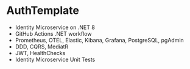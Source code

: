 # AuthTemplate

- Identity Microservice on .NET 8
- GitHub Actions .NET workflow
- Prometheus, OTEL, Elastic, Kibana, Grafana, PostgreSQL, pgAdmin
- DDD, CQRS, MediatR
- JWT, HealthChecks
- Identity Microservice Unit Tests